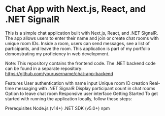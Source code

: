 # Chat App with Next.js, React, and .NET SignalR
This is a simple chat application built with Next.js, React, and .NET SignalR. The app allows users to enter their name and join or create chat rooms with unique room IDs. Inside a room, users can send messages, see a list of participants, and leave the room. This application is part of my portfolio demonstrating my proficiency in web development.

Note: This repository contains the frontend code. The .NET backend code can be found in a separate repository: https://github.com/yourusername/chat-app-backend

Features
User authentication with name input
Unique room ID creation
Real-time messaging with .NET SignalR
Display participant count in chat rooms
Option to leave chat room
Responsive user interface
Getting Started
To get started with running the application locally, follow these steps:

Prerequisites
Node.js (v14+)
.NET SDK (v5.0+)
npm